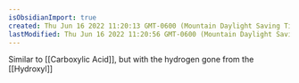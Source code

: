 ```yaml
---
isObsidianImport: true
created: Thu Jun 16 2022 11:20:13 GMT-0600 (Mountain Daylight Saving Time)
lastModified: Thu Jun 16 2022 11:20:56 GMT-0600 (Mountain Daylight Saving Time)
---
```

Similar to [[Carboxylic Acid]], but with the hydrogen gone from the [[Hydroxyl]]